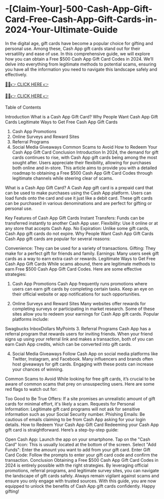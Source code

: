 # -[Claim-Your]-500-Cash-App-Gift-Card-Free-Cash-App-Gift-Cards-in-2024-Your-Ultimate-Guide

In the digital age, gift cards have become a popular choice for gifting and personal use. Among these, Cash App gift cards stand out for their versatility and ease of use. In this comprehensive guide, we will explore how you can obtain a Free $500 Cash App Gift Card Codes in 2024. We’ll delve into everything from legitimate methods to potential scams, ensuring you have all the information you need to navigate this landscape safely and effectively.

[🔴✅👉 CLICK HERE 👉]( https://gettrendd.com/casshapp)

[🔴✅👉 CLICK HERE 👉]( https://gettrendd.com/casshapp)



Table of Contents

Introduction
What is a Cash App Gift Card?
Why People Want Cash App Gift Cards
Legitimate Ways to Get Free Cash App Gift Cards
1. Cash App Promotions
2. Online Surveys and Reward Sites
3. Referral Programs
4. Social Media Giveaways
Common Scams to Avoid
How to Redeem Your Cash App Gift Card
Conclusion
Introduction
In 2024, the demand for gift cards continues to rise, with Cash App gift cards being among the most sought after. Users appreciate their flexibility, allowing for purchases both online and in-store. This article aims to provide you with a detailed roadmap to obtaining a Free $500 Cash App Gift Card Codes through legitimate channels while steering clear of scams.

What is a Cash App Gift Card?
A Cash App gift card is a prepaid card that can be used to make purchases using the Cash App platform. Users can load funds onto the card and use it just like a debit card. These gift cards can be purchased in various denominations and are perfect for gifting or personal use.

Key Features of Cash App Gift Cards
Instant Transfers: Funds can be transferred instantly to another Cash App user.
Flexibility: Use it online or at any store that accepts Cash App.
No Expiration: Unlike some gift cards, Cash App gift cards do not expire.
Why People Want Cash App Gift Cards
Cash App gift cards are popular for several reasons:

Convenience: They can be used for a variety of transactions.
Gifting: They make for a perfect gift for friends and family.
Earnings: Many users seek gift cards as a way to earn extra cash or rewards.
Legitimate Ways to Get Free Cash App Gift Cards
While scams abound, there are legitimate methods to earn Free $500 Cash App Gift Card Codes. Here are some effective strategies:

1. Cash App Promotions
Cash App frequently runs promotions where users can earn gift cards by completing certain tasks. Keep an eye on their official website or app notifications for such opportunities.

2. Online Surveys and Reward Sites
Many websites offer rewards for completing surveys or participating in market research. Some of these sites allow you to redeem your earnings for Cash App gift cards. Popular platforms include:

Swagbucks
InboxDollars
MyPoints
3. Referral Programs
Cash App has a referral program that rewards users for inviting friends. When your friend signs up using your referral link and makes a transaction, both of you can earn Cash App credits, which can be converted into gift cards.

4. Social Media Giveaways
Follow Cash App on social media platforms like Twitter, Instagram, and Facebook. Many influencers and brands often host giveaways for gift cards. Engaging with these posts can increase your chances of winning.

Common Scams to Avoid
While looking for free gift cards, it’s crucial to be aware of common scams that prey on unsuspecting users. Here are some red flags to watch out for:

Too Good to Be True Offers: If a site promises an unrealistic amount of gift cards for minimal effort, it's likely a scam.
Requests for Personal Information: Legitimate gift card programs will not ask for sensitive information such as your Social Security number.
Phishing Emails: Be cautious of emails claiming to be from Cash App asking for your login details.
How to Redeem Your Cash App Gift Card
Redeeming your Cash App gift card is straightforward. Here’s a step-by-step guide:

Open Cash App: Launch the app on your smartphone.
Tap on the "Cash Card" Icon: This is usually located at the bottom of the screen.
Select "Add Funds": Enter the amount you want to add from your gift card.
Enter Gift Card Code: Follow the prompts to enter your gift card code and confirm the transaction.
Conclusion
Obtaining a Free $500 Cash App Gift Card Codes in 2024 is entirely possible with the right strategies. By leveraging official promotions, referral programs, and legitimate survey sites, you can navigate the landscape of gift cards safely. Always remain vigilant against scams and ensure you only engage with trusted sources. With this guide, you are now equipped to unlock the benefits of Cash App gift cards confidently. Happy gifting!
